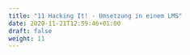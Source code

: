 ```yaml
---
title: "11 Hacking It! - Umsetzung in einem LMS"
date: 2020-11-21T12:59:46+01:00
draft: false
weight: 11
---
```

